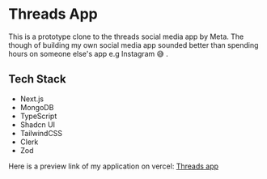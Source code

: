 # Threads App 
This is a prototype clone to the threads social media app by Meta. The though of building my own social media app sounded better than spending hours on someone else's app e.g Instagram 😅 .

## Tech Stack 
- Next.js
- MongoDB
- TypeScript
- Shadcn UI
- TailwindCSS
- Clerk
- Zod

Here is a preview link of my application on vercel: 
[Threads app](https://threads-eight-theta.vercel.app/)